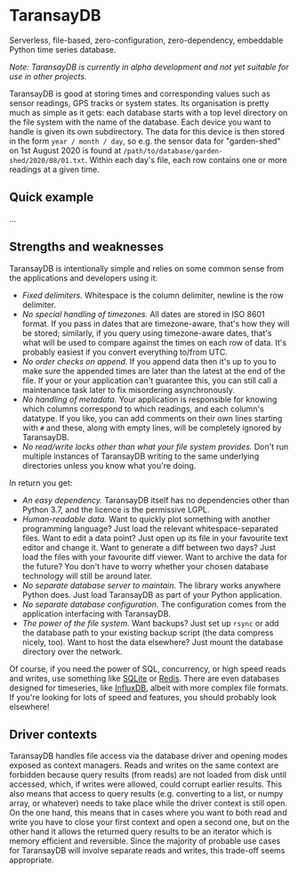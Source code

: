 # TaransayDB
Serverless, file-based, zero-configuration, zero-dependency, embeddable Python time series database.

*Note: TaransayDB is currently in alpha development and not yet suitable for use in other projects.*

TaransayDB is good at storing times and corresponding values such as sensor readings, GPS tracks or
system states. Its organisation is pretty much as simple as it gets: each database starts with a top
level directory on the file system with the name of the database. Each device you want to handle is
given its own subdirectory. The data for this device is then stored in the form `year / month /
day`, so e.g. the sensor data for "garden-shed" on 1st August 2020 is found at
`/path/to/database/garden-shed/2020/08/01.txt`. Within each day's file, each row contains one or
more readings at a given time.

## Quick example

...

## Strengths and weaknesses
TaransayDB is intentionally simple and relies on some common sense from the applications and
developers using it:

- *Fixed delimiters.* Whitespace is the column delimiter, newline is the row delimiter.
- *No special handling of timezones.* All dates are stored in ISO 8601 format. If you pass in
  dates that are timezone-aware, that's how they will be stored; similarly, if you query using
  timezone-aware dates, that's what will be used to compare against the times on each row of data.
  It's probably easiest if you convert everything to/from UTC.
- *No order checks on append.* If you append data then it's up to you to make sure the appended
  times are later than the latest at the end of the file. If your or your application can't
  guarantee this, you can still call a maintenance task later to fix misordering asynchronously.
- *No handling of metadata.* Your application is responsible for knowing which columns correspond to
  which readings, and each column's datatype. If you like, you can add comments on their own lines
  starting with `#` and these, along with empty lines, will be completely ignored by TaransayDB.
- *No read/write locks other than what your file system provides.* Don't run multiple instances of
  TaransayDB writing to the same underlying directories unless you know what you're doing.

In return you get:

- *An easy dependency.* TaransayDB itself has no dependencies other than Python 3.7, and the licence
  is the permissive LGPL.
- *Human-readable data.* Want to quickly plot something with another programming language? Just load
  the relevant whitespace-separated files. Want to edit a data point? Just open up its file in your
  favourite text editor and change it. Want to generate a diff between two days? Just load the files
  with your favourite diff viewer. Want to archive the data for the future? You don't have to worry
  whether your chosen database technology will still be around later.
- *No separate database server to maintain.* The library works anywhere Python does. Just load
  TaransayDB as part of your Python application.
- *No separate database configuration.* The configuration comes from the application interfacing
  with TaransayDB.
- *The power of the file system.* Want backups? Just set up `rsync` or add the database path to your
  existing backup script (the data compress nicely, too). Want to host the data elsewhere? Just
  mount the database directory over the network.

Of course, if you need the power of SQL, concurrency, or high speed reads and writes, use something
like [SQLite](https://sqlite.org/) or [Redis](https://redis.io/). There are even databases designed
for timeseries, like [InfluxDB](https://www.influxdata.com/), albeit with more complex file formats.
If you're looking for lots of speed and features, you should probably look elsewhere!

## Driver contexts
TaransayDB handles file access via the database driver and opening modes exposed as context
managers. Reads and writes on the same context are forbidden because query results (from reads) are
not loaded from disk until accessed, which, if writes were allowed, could corrupt earlier results.
This also means that access to query results (e.g. converting to a list, or numpy array, or
whatever) needs to take place while the driver context is still open. On the one hand, this means
that in cases where you want to both read and write you have to close your first context and open a
second one, but on the other hand it allows the returned query results to be an iterator which is
memory efficient and reversible. Since the majority of probable use cases for TaransayDB will
involve separate reads and writes, this trade-off seems appropriate.

